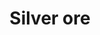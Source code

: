 ---
layout: item
title: Silver ore
item-id: 442
datatable: true
id: 442
name: "Silver ore"
monsters:
  - id: 301
    name: "Black Heather"
    combat_level: 34
    wiki_url: "https://oldschool.runescape.wiki/w/Black_Heather"
    drops:
      - quantity: "1"
        noted: false
        rarity: 0.0859375
    image: ""
  - id: 302
    name: "Donny the lad"
    combat_level: 34
    wiki_url: "https://oldschool.runescape.wiki/w/Donny_the_lad"
    drops:
      - quantity: "1"
        noted: false
        rarity: 0.0859375
    image: ""
  - id: 303
    name: "Speedy Keith"
    combat_level: 34
    wiki_url: "https://oldschool.runescape.wiki/w/Speedy_Keith"
    drops:
      - quantity: "1"
        noted: false
        rarity: 0.0859375
    image: ""
---